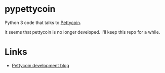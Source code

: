 pypettycoin
===========

Python 3 code that talks to [Pettycoin](https://github.com/rustyrussell/pettycoin).

It seems that pettycoin is no longer developed. I'll keep this repo for a while.

Links
===========

* [Pettycoin development blog](http://rustyrussell.github.io/pettycoin/)

